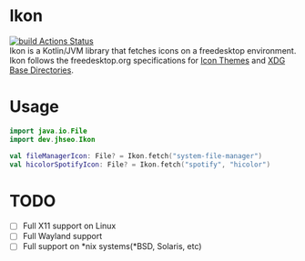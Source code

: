 # Ikon
[![build Actions Status](https://github.com/Jhyub/Ikon/actions/workflows/build.yml/badge.svg)](https://github.com/Jhyub/Ikon/actions/workflows/build.yml?query=branch:master)<br>
Ikon is a Kotlin/JVM library that fetches icons on a freedesktop environment.  
Ikon follows the freedesktop.org specifications for [Icon Themes](https://specifications.freedesktop.org/icon-theme-spec/icon-theme-spec-latest.html) and [XDG Base Directories](https://specifications.freedesktop.org/basedir-spec/basedir-spec-latest.html).


# Usage
```kotlin
import java.io.File
import dev.jhseo.Ikon

val fileManagerIcon: File? = Ikon.fetch("system-file-manager")
val hicolorSpotifyIcon: File? = Ikon.fetch("spotify", "hicolor")
```

# TODO
- [ ] Full X11 support on Linux
- [ ] Full Wayland support
- [ ] Full support on *nix systems(*BSD, Solaris, etc)

